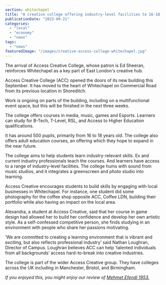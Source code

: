 ```yaml
---
section: whitechapel
title: "A creative college offering industry-level facilities to 16-18-year-olds opens in Whitechapel"
publicationDate: "2023-09-21"
categories: 
  - "local"
  - "economy"
  - "news"
tags: 
  - "news"
featuredImage: "/images/creative-access-college-whitechapel.jpg"
---
```


The arrival of Access Creative College, whose patron is Ed Sheeran, reinforces Whitechapel as a key part of East London's creative hub.

Access Creative College (ACC) opened the doors of its new building this September. It has moved to the heart of Whitechapel on Commercial Road from its previous location in Shoreditch. 

Work is ongoing on parts of the building, including on a multifunctional event space, but this will be finished in the next three weeks.

The college offers courses in media, music, games and Esports. Learners can study for B-Tech, T-Level, RSL, and Access to Higher Education qualifications. 

It has around 500 pupils, primarily from 16 to 18 years old. The college also offers adult education courses, an offering which they hope to expand in the near future. 

The college aims to help students learn industry-relevant skills. Ex and current industry professionals teach the courses. And learners have access to a range of industry-level facilities. The college hums with sound from music studios, and it integrates a greenscreen and photo studio into learning.

Access Creative encourages students to build skills by engaging with local businesses in Whitechapel. For instance, one student did some photography for the coffee shop opposite ACC, Coffee LDN, building their portfolio while also having an impact on the local area. 

Alexandra, a student at Access Creative, said that her course in game design had allowed her to build her confidence and develop her own artistic style. As a self-confessed competitive person, she finds studying in an environment with people who share her passions motivating.

‘We are committed to creating a learning environment that is vibrant and exciting, but also reflects professional industry’ said Nathan Loughran, Director of Campus. Loughran believes ACC can help ‘talented individuals from all backgrounds’ access hard-to-break into creative industries. 

The college is part of the wider Access Creative group. They have colleges across the UK including in Manchester, Bristol, and Birmingham.

_If you enjoyed this, you might enjoy our review of [Mehmet Efendi 1953.](https://whitechapellondon.co.uk/mehmet-efendi-1953-turkish-tea-cake-baklava-shop-aldgate/)_
